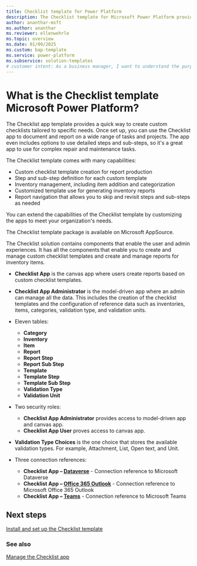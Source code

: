 ```yaml
---
title: Checklist template for Power Platform
description: The Checklist template for Microsoft Power Platform provides a quick way to create custom checklists tailored to specific needs.
author: ananthar-msft
ms.author: ananthar
ms.reviewer: ellenwehrle
ms.topic: overview
ms.date: 01/09/2025
ms.custom: bap-template
ms.service: power-platform
ms.subservice: solution-templates
# customer intent: As a business manager, I want to understand the purpose and benefits of the Checklist template for Power Platform.
---
```


# What is the Checklist template Microsoft Power Platform?

The Checklist app template provides a quick way to create custom checklists tailored to specific needs. Once set up, you can use the Checklist app to document and report on a wide range of tasks and projects. The app even includes options to use detailed steps and sub-steps, so it's a great app to use for complex repair and maintenance tasks.

The Checklist template comes with many capabilities:

- Custom checklist template creation for report production
- Step and sub-step definition for each custom template
- Inventory management, including item addition and categorization
- Customized template use for generating inventory reports
- Report navigation that allows you to skip and revisit steps and sub-steps as needed

You can extend the capabilities of the Checklist template by customizing the apps to meet your organization's needs.

The Checklist template package is available on Microsoft AppSource.

The Checklist solution contains components that enable the user and admin experiences. It has all the components that enable you to create and manage custom checklist templates and create and manage reports for inventory items.

- **Checklist App** is the canvas app where users create reports based on custom checklist templates.
- **Checklist App Administrator** is the model-driven app where an admin can manage all the data. This includes the creation of the checklist templates and the configuration of reference data such as inventories, items, categories, validation type, and validation units.

- Eleven tables:

  - **Category**
  - **Inventory**
  - **Item**
  - **Report**
  - **Report Step**
  - **Report Sub Step**
  - **Template**
  - **Template Step**
  - **Template Sub Step**
  - **Validation Type**
  - **Validation Unit**

- Two security roles:

  - **Checklist App Administrator** provides access to model-driven app and canvas app.
  - **Checklist App User** proves access to canvas app.

- **Validation Type Choices** is the one choice that stores the available validation types. For example, Attachment, List, Open text, and Unit.

- Three connection references:

  - **Checklist App – [Dataverse](/connectors/commondataserviceforapps/)** - Connection reference to Microsoft Dataverse
  - **Checklist App – [Office 365 Outlook](/connectors/office365/)** - Connection reference to Microsoft Office 365 Outlook
  - **Checklist App – [Teams](/connectors/teams/)** - Connection reference to Microsoft Teams
  
## Next steps

[Install and set up the Checklist template](install-and-set-up.md)

### See also

[Manage the Checklist app](manage.md)
